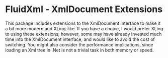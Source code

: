 # FluidXml - XmlDocument Extensions

This package includes extensions to the XmlDocument interface to make it a bit more modern and XLinq-like. If you have a choice, I would prefer XLinq to using these extensions; however, some may have already invested much time into the XmlDocument interface, and would like to avoid the cost of switching. You might also consider the performance implications, since loading an Xml tree in .Net is not a trivial task in both memory or speed.
